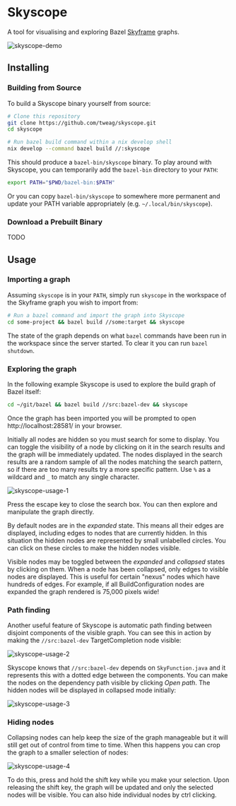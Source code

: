 # Skyscope

A tool for visualising and exploring Bazel [Skyframe](https://bazel.build/reference/skyframe) graphs.

![skyscope-demo](https://github.com/tweag/skyscope/blob/c27f550ed71e50841d19656ca7dc6c89b9e7217d/img/skyscope-demo.gif)

## Installing

### Building from Source

To build a Skyscope binary yourself from source:

```bash
# Clone this repository
git clone https://github.com/tweag/skyscope.git
cd skyscope

# Run bazel build command within a nix develop shell
nix develop --command bazel build //:skyscope
```

This should produce a `bazel-bin/skyscope` binary. To play around with
Skyscope, you can temporarily add the `bazel-bin` directory to your `PATH`:

```bash
export PATH="$PWD/bazel-bin:$PATH"
```

Or you can copy `bazel-bin/skyscope` to somewhere more permanent and update
your PATH variable appropriately (e.g. `~/.local/bin/skyscope`).

### Download a Prebuilt Binary

TODO

## Usage

### Importing a graph

Assuming `skyscope` is in your `PATH`, simply run `skyscope` in the workspace
of the Skyframe graph you wish to import from:

```bash
# Run a bazel command and import the graph into Skyscope
cd some-project && bazel build //some:target && skyscope
```

The state of the graph depends on what `bazel` commands have been run in the
workspace since the server started. To clear it you can run `bazel shutdown`.

### Exploring the graph

In the following example Skyscope is used to explore the build graph of Bazel itself:

```bash
cd ~/git/bazel && bazel build //src:bazel-dev && skyscope
```

Once the graph has been imported you will be prompted to open http://localhost:28581/ in your browser.

Initially all nodes are hidden so you must search for some to display.
You can toggle the visibility of a node by clicking on it in the search results and the graph will be immediately updated.
The nodes displayed in the search results are a random sample of all the nodes matching the search pattern,
so if there are too many results try a more specific pattern. Use `%` as a wildcard and `_` to match any single character.

![skyscope-usage-1](https://github.com/tweag/skyscope/blob/c27f550ed71e50841d19656ca7dc6c89b9e7217d/img/skyscope-usage-1.jpg)

Press the escape key to close the search box. You can then explore and manipulate the graph directly.

By default nodes are in the _expanded_ state.
This means all their edges are displayed, including edges to nodes that are currently hidden.
In this situation the hidden nodes are represented by small unlabelled circles.
You can click on these circles to make the hidden nodes visible.

Visible nodes may be toggled between the _expanded_ and _collapsed_ states by clicking on them.
When a node has been collapsed, only edges to visible nodes are displayed.
This is useful for certain "nexus" nodes which have hundreds of edges.
For example, if all BuildConfiguration nodes are expanded the graph rendered is 75,000 pixels wide!

### Path finding

Another useful feature of Skyscope is automatic path finding between disjoint components of the visible graph.
You can see this in action by making the `//src:bazel-dev` TargetCompletion node visible:

![skyscope-usage-2](https://github.com/tweag/skyscope/blob/c27f550ed71e50841d19656ca7dc6c89b9e7217d/img/skyscope-usage-2.jpg)

Skyscope knows that `//src:bazel-dev` depends on `SkyFunction.java` and it represents this with a dotted edge between the components.
You can make the nodes on the dependency path visible by clicking _Open path_.
The hidden nodes will be displayed in collapsed mode initially:

![skyscope-usage-3](https://github.com/tweag/skyscope/blob/c27f550ed71e50841d19656ca7dc6c89b9e7217d/img/skyscope-usage-3.jpg)

### Hiding nodes

Collapsing nodes can help keep the size of the graph manageable but it will still get out of control from time to time.
When this happens you can crop the graph to a smaller selection of nodes:

![skyscope-usage-4](https://github.com/tweag/skyscope/blob/c27f550ed71e50841d19656ca7dc6c89b9e7217d/img/skyscope-usage-4.jpg)

To do this, press and hold the shift key while you make your selection.
Upon releasing the shift key, the graph will be updated and only the selected nodes will be visible.
You can also hide individual nodes by ctrl clicking.




<!--


# Importing from Workspaces

To view a Skyframe graph you must first import it into Skyscope.
This can be done by running `skyscope` under the workspace you wish to import from, which depending on the size of the Skyframe graph might take a few minutes.
Note that the graph is initially empty when the Bazel server starts and nodes are added as required when you run a Bazel command.
So if importing is taking too long, you can reduce the size of the graph by doing `bazel shutdown` and then running a command with just the target you are interested in.
When the import process is complete you will be prompted to open a link in your browser.
A list of previously imported graphs can be found at http://localhost:28581 and you can also delete imports from here when they are no longer wanted.


# Searching for Nodes

When you first view a graph all its nodes will be hidden, so you must use the search box to find and display nodes of interest.
The pattern you enter here is matched against node keys, as they are printed by `bazel dump`.
You may use `%` as a wildcard.
As you type the list of results will be dynamically updated and the matching part of each key highlighted.
To keep the interface responsive only a few hundred results will be shown so if you do not see the node you want, try making the search pattern more specific.
Clicking on an entry will toggle its visibility and the graph will be immediately updated underneath the search box.
The search box will stay open until you press escape or click elsewhere.

# Exploring the Graph

    - collapsed and expanded states
    - history and local storage restore
    - interrupting rendering
    - opening paths between components
    - exporting svg images

            By default nodes are in the _expanded_ state.
            This means all their edges are displayed, including edges to nodes that are currently hidden.
            In this situation the hidden nodes are represented by small unlabelled circles.
            You can click on these circles to make the hidden nodes visible.

            Visible nodes may be toggled between the _expanded_ and _collapsed_ states by clicking on them.
            When a node has been collapsed, only edges to visible nodes are displayed.
            This is useful for certain "nexus" nodes which have hundreds of edges.
            For example, if all BuildConfiguration nodes are expanded the graph rendered is 75,000 pixels wide!



By default nodes are in the _collapsed_ state, which means only edges connected to other visible nodes are displayed.
This helps keep the complexity of the graph manageable. {{ StarlarkBuiltins example? }}
Visible nodes may be toggled between the _collapsed_ and _expanded_ states by clicking on them.
When a node has been expanded all its edges are displayed, including edges connected to hidden nodes. 
In this situation the hidden nodes are represented by small unlabelled circles.
You can click on these circles to make the hidden nodes visible.





-->


